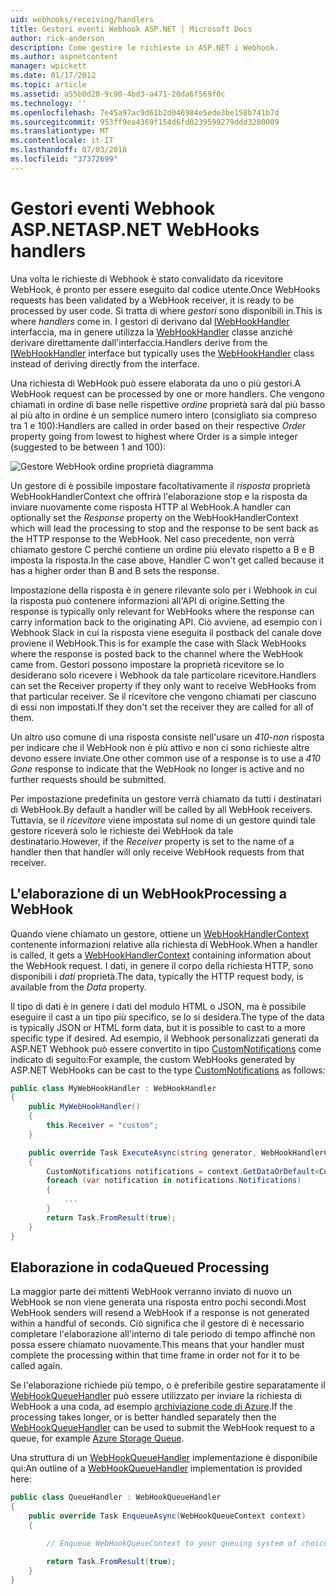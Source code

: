 ```yaml
---
uid: webhooks/receiving/handlers
title: Gestori eventi Webhook ASP.NET | Microsoft Docs
author: rick-anderson
description: Come gestire le richieste in ASP.NET i Webhook.
ms.author: aspnetcontent
manager: wpickett
ms.date: 01/17/2012
ms.topic: article
ms.assetid: a55b0d20-9c90-4bd3-a471-20da6f569f0c
ms.technology: ''
ms.openlocfilehash: 7e45a97ac9d61b2d046984e5ede3be158b741b7d
ms.sourcegitcommit: 953ff9ea4369f154d6fd0239599279ddd3280009
ms.translationtype: MT
ms.contentlocale: it-IT
ms.lasthandoff: 07/03/2018
ms.locfileid: "37372699"
---
```

# <a name="aspnet-webhooks-handlers"></a><span data-ttu-id="4c70b-103">Gestori eventi Webhook ASP.NET</span><span class="sxs-lookup"><span data-stu-id="4c70b-103">ASP.NET WebHooks handlers</span></span>

<span data-ttu-id="4c70b-104">Una volta le richieste di Webhook è stato convalidato da ricevitore WebHook, è pronto per essere eseguito dal codice utente.</span><span class="sxs-lookup"><span data-stu-id="4c70b-104">Once WebHooks requests has been validated by a WebHook receiver, it is ready to be processed by user code.</span></span> <span data-ttu-id="4c70b-105">Si tratta di where *gestori* sono disponibili in.</span><span class="sxs-lookup"><span data-stu-id="4c70b-105">This is where *handlers* come in.</span></span> <span data-ttu-id="4c70b-106">I gestori di derivano dal [IWebHookHandler](https://github.com/aspnet/WebHooks/blob/master/src/Microsoft.AspNet.WebHooks.Receivers/WebHooks/WebHookHandler.cs) interfaccia, ma in genere utilizza la [WebHookHandler](https://github.com/aspnet/WebHooks/blob/master/src/Microsoft.AspNet.WebHooks.Receivers/WebHooks/WebHookHandler.cs) classe anziché derivare direttamente dall'interfaccia.</span><span class="sxs-lookup"><span data-stu-id="4c70b-106">Handlers derive from the [IWebHookHandler](https://github.com/aspnet/WebHooks/blob/master/src/Microsoft.AspNet.WebHooks.Receivers/WebHooks/WebHookHandler.cs) interface but typically uses the [WebHookHandler](https://github.com/aspnet/WebHooks/blob/master/src/Microsoft.AspNet.WebHooks.Receivers/WebHooks/WebHookHandler.cs) class instead of deriving directly from the interface.</span></span>

<span data-ttu-id="4c70b-107">Una richiesta di WebHook può essere elaborata da uno o più gestori.</span><span class="sxs-lookup"><span data-stu-id="4c70b-107">A WebHook request can be processed by one or more handlers.</span></span> <span data-ttu-id="4c70b-108">Che vengono chiamati in ordine di base nelle rispettive *ordine* proprietà sarà dal più basso al più alto in ordine è un semplice numero intero (consigliato sia compreso tra 1 e 100):</span><span class="sxs-lookup"><span data-stu-id="4c70b-108">Handlers are called in order based on their respective *Order* property going from lowest to highest where Order is a simple integer (suggested to be between 1 and 100):</span></span>

![Gestore WebHook ordine proprietà diagramma](_static/Handlers.png)

<span data-ttu-id="4c70b-110">Un gestore di è possibile impostare facoltativamente il *risposta* proprietà WebHookHandlerContext che offrirà l'elaborazione stop e la risposta da inviare nuovamente come risposta HTTP al WebHook.</span><span class="sxs-lookup"><span data-stu-id="4c70b-110">A handler can optionally set the *Response* property on the WebHookHandlerContext which will lead the processing to stop and the response to be sent back as the HTTP response to the WebHook.</span></span> <span data-ttu-id="4c70b-111">Nel caso precedente, non verrà chiamato gestore C perché contiene un ordine più elevato rispetto a B e B imposta la risposta.</span><span class="sxs-lookup"><span data-stu-id="4c70b-111">In the case above, Handler C won't get called because it has a higher order than B and B sets the response.</span></span>

<span data-ttu-id="4c70b-112">Impostazione della risposta è in genere rilevante solo per i Webhook in cui la risposta può contenere informazioni all'API di origine.</span><span class="sxs-lookup"><span data-stu-id="4c70b-112">Setting the response is typically only relevant for WebHooks where the response can carry information back to the originating API.</span></span> <span data-ttu-id="4c70b-113">Ciò avviene, ad esempio con i Webhook Slack in cui la risposta viene eseguita il postback del canale dove proviene il WebHook.</span><span class="sxs-lookup"><span data-stu-id="4c70b-113">This is for example the case with Slack WebHooks where the response is posted back to the channel where the WebHook came from.</span></span> <span data-ttu-id="4c70b-114">Gestori possono impostare la proprietà ricevitore se lo desiderano solo ricevere i Webhook da tale particolare ricevitore.</span><span class="sxs-lookup"><span data-stu-id="4c70b-114">Handlers can set the Receiver property if they only want to receive WebHooks from that particular receiver.</span></span> <span data-ttu-id="4c70b-115">Se il ricevitore che vengono chiamati per ciascuno di essi non impostati.</span><span class="sxs-lookup"><span data-stu-id="4c70b-115">If they don't set the receiver they are called for all of them.</span></span>

<span data-ttu-id="4c70b-116">Un altro uso comune di una risposta consiste nell'usare un *410-non* risposta per indicare che il WebHook non è più attivo e non ci sono richieste altre devono essere inviate.</span><span class="sxs-lookup"><span data-stu-id="4c70b-116">One other common use of a response is to use a *410 Gone* response to indicate that the WebHook no longer is active and no further requests should be submitted.</span></span>

<span data-ttu-id="4c70b-117">Per impostazione predefinita un gestore verrà chiamato da tutti i destinatari di WebHook.</span><span class="sxs-lookup"><span data-stu-id="4c70b-117">By default a handler will be called by all WebHook receivers.</span></span> <span data-ttu-id="4c70b-118">Tuttavia, se il *ricevitore* viene impostata sul nome di un gestore quindi tale gestore riceverà solo le richieste dei WebHook da tale destinatario.</span><span class="sxs-lookup"><span data-stu-id="4c70b-118">However, if the *Receiver* property is set to the name of a handler then that handler will only receive WebHook requests from that receiver.</span></span>

## <a name="processing-a-webhook"></a><span data-ttu-id="4c70b-119">L'elaborazione di un WebHook</span><span class="sxs-lookup"><span data-stu-id="4c70b-119">Processing a WebHook</span></span>

<span data-ttu-id="4c70b-120">Quando viene chiamato un gestore, ottiene un [WebHookHandlerContext](https://github.com/aspnet/WebHooks/blob/master/src/Microsoft.AspNet.WebHooks.Receivers/WebHooks/WebHookHandlerContext.cs) contenente informazioni relative alla richiesta di WebHook.</span><span class="sxs-lookup"><span data-stu-id="4c70b-120">When a handler is called, it gets a [WebHookHandlerContext](https://github.com/aspnet/WebHooks/blob/master/src/Microsoft.AspNet.WebHooks.Receivers/WebHooks/WebHookHandlerContext.cs) containing information about the WebHook request.</span></span> <span data-ttu-id="4c70b-121">I dati, in genere il corpo della richiesta HTTP, sono disponibili i *dati* proprietà.</span><span class="sxs-lookup"><span data-stu-id="4c70b-121">The data, typically the HTTP request body, is available from the *Data* property.</span></span>

<span data-ttu-id="4c70b-122">Il tipo di dati è in genere i dati del modulo HTML o JSON, ma è possibile eseguire il cast a un tipo più specifico, se lo si desidera.</span><span class="sxs-lookup"><span data-stu-id="4c70b-122">The type of the data is typically JSON or HTML form data, but it is possible to cast to a more specific type if desired.</span></span> <span data-ttu-id="4c70b-123">Ad esempio, il Webhook personalizzati generati da ASP.NET Webhook può essere convertito in tipo [CustomNotifications](https://github.com/aspnet/WebHooks/blob/master/src/Microsoft.AspNet.WebHooks.Receivers.Custom/WebHooks/CustomNotifications.cs) come indicato di seguito:</span><span class="sxs-lookup"><span data-stu-id="4c70b-123">For example, the custom WebHooks generated by ASP.NET WebHooks can be cast to the type [CustomNotifications](https://github.com/aspnet/WebHooks/blob/master/src/Microsoft.AspNet.WebHooks.Receivers.Custom/WebHooks/CustomNotifications.cs) as follows:</span></span>

```csharp
public class MyWebHookHandler : WebHookHandler
{
    public MyWebHookHandler()
    {
        this.Receiver = "custom";
    }

    public override Task ExecuteAsync(string generator, WebHookHandlerContext context)
    {
        CustomNotifications notifications = context.GetDataOrDefault<CustomNotifications>();
        foreach (var notification in notifications.Notifications)
        {
            ...
        }
        return Task.FromResult(true);
    }
}
```

  ## <a name="queued-processing"></a><span data-ttu-id="4c70b-124">Elaborazione in coda</span><span class="sxs-lookup"><span data-stu-id="4c70b-124">Queued Processing</span></span>

<span data-ttu-id="4c70b-125">La maggior parte dei mittenti WebHook verranno inviato di nuovo un WebHook se non viene generata una risposta entro pochi secondi.</span><span class="sxs-lookup"><span data-stu-id="4c70b-125">Most WebHook senders will resend a WebHook if a response is not generated within a handful of seconds.</span></span> <span data-ttu-id="4c70b-126">Ciò significa che il gestore di è necessario completare l'elaborazione all'interno di tale periodo di tempo affinché non possa essere chiamato nuovamente.</span><span class="sxs-lookup"><span data-stu-id="4c70b-126">This means that your handler must complete the processing within that time frame in order not for it to be called again.</span></span>

<span data-ttu-id="4c70b-127">Se l'elaborazione richiede più tempo, o è preferibile gestire separatamente il [WebHookQueueHandler](https://github.com/aspnet/WebHooks/blob/master/src/Microsoft.AspNet.WebHooks.Receivers/WebHooks/WebHookQueueHandler.cs) può essere utilizzato per inviare la richiesta di WebHook a una coda, ad esempio [archiviazione code di Azure](https://msdn.microsoft.com/library/azure/dd179353.aspx).</span><span class="sxs-lookup"><span data-stu-id="4c70b-127">If the processing takes longer, or is better handled separately then the [WebHookQueueHandler](https://github.com/aspnet/WebHooks/blob/master/src/Microsoft.AspNet.WebHooks.Receivers/WebHooks/WebHookQueueHandler.cs) can be used to submit the WebHook request to a queue, for example [Azure Storage Queue](https://msdn.microsoft.com/library/azure/dd179353.aspx).</span></span>

<span data-ttu-id="4c70b-128">Una struttura di un [WebHookQueueHandler](https://github.com/aspnet/WebHooks/blob/master/src/Microsoft.AspNet.WebHooks.Receivers/WebHooks/WebHookQueueHandler.cs) implementazione è disponibile qui:</span><span class="sxs-lookup"><span data-stu-id="4c70b-128">An outline of a [WebHookQueueHandler](https://github.com/aspnet/WebHooks/blob/master/src/Microsoft.AspNet.WebHooks.Receivers/WebHooks/WebHookQueueHandler.cs) implementation is provided here:</span></span>

```csharp
public class QueueHandler : WebHookQueueHandler
{
    public override Task EnqueueAsync(WebHookQueueContext context)
    {

        // Enqueue WebHookQueueContext to your queuing system of choice

        return Task.FromResult(true);
    }
}
```
